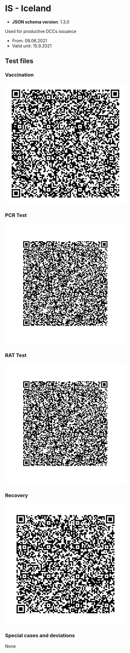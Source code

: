 # IS - Iceland

* **JSON schema version**: 1.3.0

Used for productive DCCs issuance
* From: 09.06.2021
* Valid unit: 15.9.2021

## Test files

### Vaccination

![VAC](VAC.png)

### PCR Test

![TEST](TEST_PCR.png)

### RAT Test

![TEST](TEST_PCR.png)

### Recovery

![REC](REC.png)

### Special cases and deviations
None